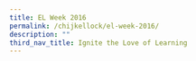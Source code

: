 ```yaml
---
title: EL Week 2016
permalink: /chijkellock/el-week-2016/
description: ""
third_nav_title: Ignite the Love of Learning
---
```

